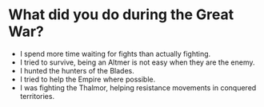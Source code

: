 # What did you do during the Great War?
- I spend more time waiting for fights than actually fighting.
- I tried to survive, being an Altmer is not easy when they are the enemy.
- I hunted the hunters of the Blades.
- I tried to help the Empire where possible.
- I was fighting the Thalmor, helping resistance movements in conquered territories.
